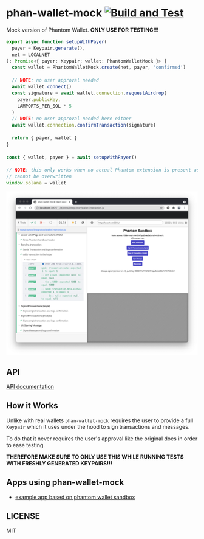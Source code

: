 # phan-wallet-mock [![Build and Test](https://github.com/thlorenz/phan-wallet-mock/actions/workflows/build-and-test.yml/badge.svg)](https://github.com/thlorenz/phan-wallet-mock/actions/workflows/build-and-test.yml)

Mock version of Phantom Wallet. **ONLY USE FOR TESTING!!!**

```ts
export async function setupWithPayer(
  payer = Keypair.generate(),
  net = LOCALNET
): Promise<{ payer: Keypair; wallet: PhantomWalletMock }> {
  const wallet = PhantomWalletMock.create(net, payer, 'confirmed')

  // NOTE: no user approval needed
  await wallet.connect()
  const signature = await wallet.connection.requestAirdrop(
    payer.publicKey,
    LAMPORTS_PER_SOL * 5
  )
  // NOTE: no user approval needed here either
  await wallet.connection.confirmTransaction(signature)

  return { payer, wallet }
}

const { wallet, payer } = await setupWithPayer()

// NOTE: this only works when no actual Phantom extension is present as then `window.solana`
// cannot be overwritten
window.solana = wallet
```

![assets/cypress.png](assets/cypress.png)

## API

[API documentation](https://thlorenz.github.io/phan-wallet-mock/docs/index.html)

## How it Works

Unlike with real wallets `phan-wallet-mock` requires the user to provide a full `Keypair` which
it uses under the hood to sign transactions and messages.

To do that it never requires the user's approval like the original does in order to ease
testing.

**THEREFORE MAKE SURE TO ONLY USE THIS WHILE RUNNING TESTS WITH FRESHLY GENERATED KEYPAIRS!!!**

## Apps using phan-wallet-mock

- [example app based on phantom wallet
  sandbox](https://github.com/thlorenz/phan-wallet-mock-react-example)

## LICENSE

MIT

